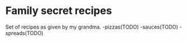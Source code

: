 # Family secret recipes

Set of recipes as given by my grandma.
-pizzas(TODO)
-sauces(TODO)
-spreads(TODO)
